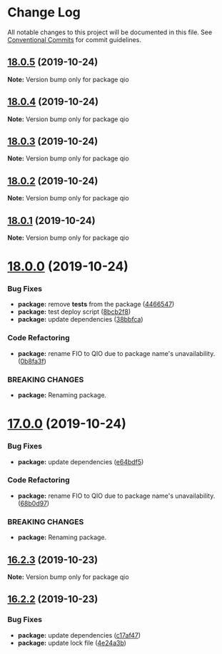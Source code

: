 # Change Log

All notable changes to this project will be documented in this file.
See [Conventional Commits](https://conventionalcommits.org) for commit guidelines.

## [18.0.5](https://github.com/tusharmath/qio/compare/v18.0.4...v18.0.5) (2019-10-24)

**Note:** Version bump only for package qio





## [18.0.4](https://github.com/tusharmath/qio/compare/v18.0.3...v18.0.4) (2019-10-24)

**Note:** Version bump only for package qio





## [18.0.3](https://github.com/tusharmath/qio/compare/v18.0.2...v18.0.3) (2019-10-24)

**Note:** Version bump only for package qio





## [18.0.2](https://github.com/tusharmath/qio/compare/v18.0.1...v18.0.2) (2019-10-24)

**Note:** Version bump only for package qio





## [18.0.1](https://github.com/tusharmath/qio/compare/v18.0.0...v18.0.1) (2019-10-24)

**Note:** Version bump only for package qio





# [18.0.0](https://github.com/tusharmath/qio/compare/v16.2.3...v18.0.0) (2019-10-24)


### Bug Fixes

* **package:** remove __tests__ from the package ([4466547](https://github.com/tusharmath/qio/commit/4466547ce1af82da98e4e21053b52cd02ae3cc43))
* **package:** test deploy script ([8bcb2f8](https://github.com/tusharmath/qio/commit/8bcb2f841612acd219aeaf8210a7bc6d380bb871))
* **package:** update dependencies ([38bbfca](https://github.com/tusharmath/qio/commit/38bbfca0e57aebbd384cbf7e0b64469e5d927f34))


### Code Refactoring

* **package:** rename FIO to QIO due to package name's unavailability. ([0b8fa3f](https://github.com/tusharmath/qio/commit/0b8fa3fbb7b9aea52bedaf6571f70f3d5b16032f))


### BREAKING CHANGES

* **package:** Renaming package.





# [17.0.0](https://github.com/tusharmath/qio/compare/v16.2.3...v17.0.0) (2019-10-24)


### Bug Fixes

* **package:** update dependencies ([e64bdf5](https://github.com/tusharmath/qio/commit/e64bdf541c84d1206fe4c2784affd76d11b02aaa))


### Code Refactoring

* **package:** rename FIO to QIO due to package name's unavailability. ([68b0d97](https://github.com/tusharmath/qio/commit/68b0d97ebaa4b019f6929d975fc8b5b810a58e7e))


### BREAKING CHANGES

* **package:** Renaming package.





## [16.2.3](https://github.com/tusharmath/qio/compare/v16.2.2...v16.2.3) (2019-10-23)

**Note:** Version bump only for package qio





## [16.2.2](https://github.com/tusharmath/qio/compare/v16.2.1...v16.2.2) (2019-10-23)


### Bug Fixes

* **package:** update dependencies ([c17af47](https://github.com/tusharmath/qio/commit/c17af4797f4f67b270048df0656a42da88f25397))
* **package:** update lock file ([4e24a3b](https://github.com/tusharmath/qio/commit/4e24a3b4bd183c40036f7f0c8e8ea6f3ceffd845))
